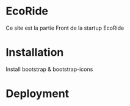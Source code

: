 # EcoRide
Ce site est la partie Front de la startup EcoRide

# Installation
Install bootstrap & bootstrap-icons

# Deployment